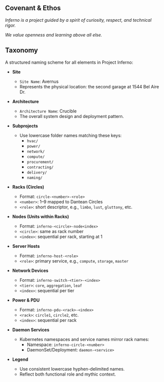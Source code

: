 


## Covenant & Ethos

*Inferno is a project guided by a spirit of curiosity, respect, and technical rigor.*

*We value openness and learning above all else.*

## Taxonomy

A structured naming scheme for all elements in Project Inferno:

- **Site**  
  - `Site Name`: Avernus  
  - Represents the physical location: the second garage at 1544 Bel Aire Dr.

- **Architecture**  
  - `Architecture Name`: Crucible  
  - The overall system design and deployment pattern.

- **Subprojects**  
  - Use lowercase folder names matching these keys:  
    - `hvac/`  
    - `power/`  
    - `network/`  
    - `compute/`  
    - `procurement/`  
    - `contracting/`  
    - `delivery/`  
    - `naming/`  

- **Racks (Circles)**  
  - Format: `circle-<number>-<role>`  
  - `<number>`: 1–9 mapped to Dantean Circles  
  - `<role>`: short descriptor, e.g., `limbo`, `lust`, `gluttony`, etc.

- **Nodes (Units within Racks)**  
  - Format: `inferno-<circle>-node<index>`  
  - `<circle>`: same as rack number  
  - `<index>`: sequential per rack, starting at 1

- **Server Hosts**  
  - Format: `inferno-host-<role>`  
  - `<role>`: primary service, e.g., `compute`, `storage`, `master`

- **Network Devices**  
  - Format: `inferno-switch-<tier>-<index>`  
  - `<tier>`: `core`, `aggregation`, `leaf`  
  - `<index>`: sequential per tier

- **Power & PDU**  
  - Format: `inferno-pdu-<rack>-<index>`  
  - `<rack>`: `circle1`, `circle2`, etc.  
  - `<index>`: sequential per rack

- **Daemon Services**  
  - Kubernetes namespaces and service names mirror rack names:  
    - Namespace: `inferno-circle-<number>`  
    - DaemonSet/Deployment: `daemon-<service>`

- **Legend**  
  - Use consistent lowercase hyphen-delimited names.  
  - Reflect both functional role and mythic context.